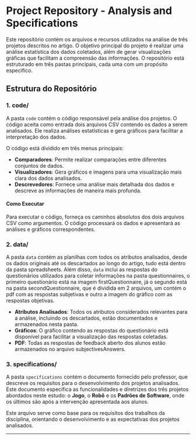 # Project Repository - Analysis and Specifications

Este repositório contém os arquivos e recursos utilizados na análise de três projetos descritos no artigo. O objetivo principal do projeto é realizar uma análise estatística dos dados coletados, além de gerar visualizações gráficas que facilitam a compreensão das informações. O repositório está estruturado em três pastas principais, cada uma com um propósito específico.

## Estrutura do Repositório

### 1. **code/**
A pasta `code` contém o código responsável pela análise dos projetos. O código aceita como entrada dois arquivos CSV contendo os dados a serem analisados. Ele realiza análises estatísticas e gera gráficos para facilitar a interpretação dos dados.

O código está dividido em três menus principais:
- **Comparadores**: Permite realizar comparações entre diferentes conjuntos de dados.
- **Visualizadores**: Gera gráficos e imagens para uma visualização mais clara dos dados analisados.
- **Descrevedores**: Fornece uma análise mais detalhada dos dados e descreve as informações de maneira mais profunda.

#### Como Executar
Para executar o código, forneça os caminhos absolutos dos dois arquivos CSV como argumentos. O código processará os dados e apresentará as análises e gráficos correspondentes.

### 2. **data/**
A pasta `data` contém as planilhas com todos os atributos analisados, desde os dados originais até os descartados ao longo do artigo, tudo está dentro da pasta spreadsheets. Além disso, `data` inclui as respostas do questionários utilizados para coletar informações na pasta questionnaires, o primeiro questionário está na imagem firstQuestionnaire, já o segundo está na pasta secondQuestionnaire, que é dividida em 2 arquivos, um contém o pdf com as respostas subjetivas e outro a imagem do gráfico com as respostas objetivas.

- **Atributos Analisados**: Todos os atributos considerados relevantes para a análise, incluindo os descartados, estão documentados e armazenados nesta pasta.
- **Gráficos**: O gráfico contendo as respostas do questionário está disponível para facilitar a visualização das respostas coletadas.
- **PDF**: Todas as respostas de feedback aberto dos alunos estão armazenados no arquivo subjectivesAnswers.

### 3. **specifications/**
A pasta `specifications` contém o documento fornecido pelo professor, que descreve os requisitos para o desenvolvimento dos projetos analisados. Este documento especifica as funcionalidades e diretrizes dos três projetos abordados neste estudo: o **Jogo**, o **Robô** e os **Padrões de Software**, onde os últimos são após a intervenção apresentada aos alunos.

Este arquivo serve como base para os requisitos dos trabalhos da disciplina, orientando o desenvolvimento e as expectativas dos projetos analisados.

---
